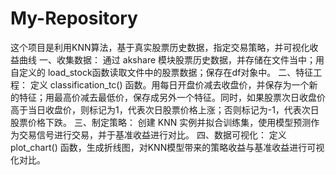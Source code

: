 # My-Repository
这个项目是利用KNN算法，基于真实股票历史数据，指定交易策略，并可视化收益曲线
一、收集数据：
通过 akshare 模块股票历史数据，并存储在文件当中；用自定义的 load_stock函数读取文件中的股票数据；保存在df对象中。
二、特征工程：
定义 classification_tc() 函数。用每日开盘价减去收盘价，并保存为一个新的特征；用最高价减去最低价，保存成另外一个特征。同时，如果股票次日收盘价高于当日收盘价，则标记为1，代表次日股票价格上涨；否则标记为-1，代表次日股票价格下跌。
三、制定策略：
创建 KNN 实例并拟合训练集，使用模型预测作为交易信号进行交易，并于基准收益进行对比。
四、数据可视化：
定义 plot_chart() 函数，生成折线图，对KNN模型带来的策略收益与基准收益进行可视化对比。
